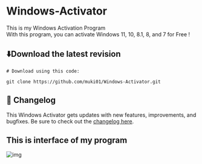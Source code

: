 # Windows-Activator

This is my Windows Activation Program <br/>
With this program, you can activate Windows 11, 10, 8.1, 8, and 7 for Free !

## ⬇️Download the latest revision
```
# Download using this code:

git clone https://github.com/muki01/Windows-Activator.git
```

## :scroll: Changelog
This Windows Activator gets updates with new features, improvements, and bugfixes.
Be sure to check out the [changelog here](https://github.com/muki01/Windows-Activator/releases).

## This is interface of my program
![img](https://user-images.githubusercontent.com/75759731/148438309-08e998e5-03a8-4f48-b750-479c9caea8a0.PNG)

